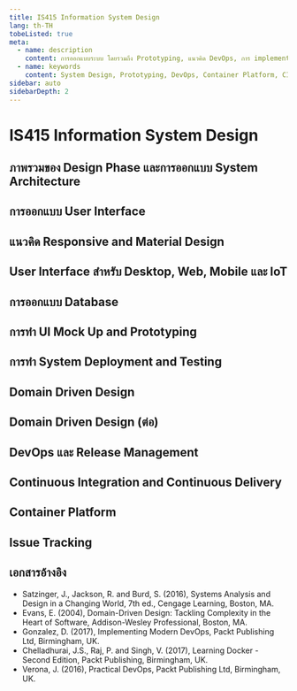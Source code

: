 ```yaml
---
title: IS415 Information System Design
lang: th-TH
tobeListed: true
meta:
  - name: description
    content: การออกแบบระบบ โดยรวมถึง Prototyping, แนวคิด DevOps, การ implement ระบบบน Container Platform, การทำ Continuous Integration และ Delivery
  - name: keywords
    content: System Design, Prototyping, DevOps, Container Platform, CI/CD
sidebar: auto
sidebarDepth: 2
---
```


# IS415 Information System Design

## ภาพรวมของ Design Phase และการออกแบบ System Architecture

## การออกแบบ User Interface

## แนวคิด Responsive and Material Design

## User Interface สำหรับ Desktop, Web,  Mobile และ IoT

## การออกแบบ Database

## การทำ UI Mock Up and Prototyping

## การทำ System Deployment and Testing

## Domain Driven Design

## Domain Driven Design (ต่อ)

## DevOps และ Release Management

## Continuous Integration and Continuous Delivery

## Container Platform

## Issue Tracking

## เอกสารอ้างอิง

- Satzinger, J., Jackson, R. and Burd, S. (2016), Systems Analysis and Design in a Changing World, 7th ed., Cengage Learning, Boston, MA. 
- Evans, E. (2004), Domain-Driven Design: Tackling Complexity in the Heart of Software, Addison-Wesley Professional, Boston, MA.
- Gonzalez, D. (2017), Implementing Modern DevOps, Packt Publishing Ltd, Birmingham, UK.
- Chelladhurai, J.S., Raj, P. and Singh, V. (2017), Learning Docker - Second Edition, Packt Publishing, Birmingham, UK.
- Verona, J. (2016), Practical DevOps, Packt Publishing Ltd, Birmingham, UK.
